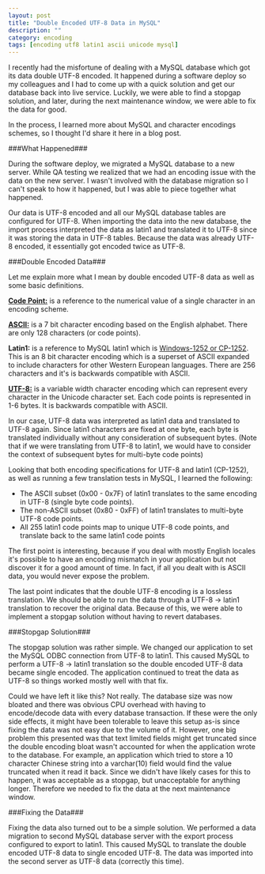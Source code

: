 ```yaml
---
layout: post
title: "Double Encoded UTF-8 Data in MySQL"
description: ""
category: encoding
tags: [encoding utf8 latin1 ascii unicode mysql]
---
```


I recently had the misfortune of dealing with a MySQL database which got its data double UTF-8 encoded. It happened during a software deploy so my colleagues and I had to come up with a quick solution and get our database back into live service. Luckily, we were able to find a stopgap solution, and later, during the next maintenance window, we were able to fix the data for good.

In the process, I learned more about MySQL and character encodings schemes, so I thought I'd share it here in a blog post.


###What Happened###

During the software deploy, we migrated a MySQL database to a new server. While QA testing we realized that we had an encoding issue with the data on the new server. I wasn't involved with the database migration so I can't speak to how it happened, but I was able to piece together what happened.

Our data is UTF-8 encoded and all our MySQL database tables are configured for UTF-8. When importing the data into the new database, the import process interpreted the data as latin1 and translated it to UTF-8 since it was storing the data in UTF-8 tables. Because the data was already UTF-8 encoded, it essentially got encoded twice as UTF-8.


###Double Encoded Data###

Let me explain more what I mean by double encoded UTF-8 data as well as some basic definitions.

__[Code Point:](http://en.wikipedia.org/wiki/Code_point)__ is a reference to the numerical value of a single character in an encoding scheme.

__[ASCII:](http://en.wikipedia.org/wiki/ASCII)__ is a 7 bit character encoding based on the English alphabet. There are only 128 characters (or code points).

__Latin1:__ is a reference to MySQL latin1 which is [Windows-1252 or CP-1252](http://en.wikipedia.org/wiki/Windows-1252). This is an 8 bit character encoding which is a superset of ASCII expanded to include characters for other Western European languages. There are 256 characters and it's is backwards compatible with ASCII.

__[UTF-8:](http://en.wikipedia.org/wiki/UTF-8)__ is a variable width character encoding which can represent every character in the Unicode character set. Each code points is represented in 1-6 bytes. It is backwards compatible with ASCII.

In our case, UTF-8 data was interpreted as latin1 data and translated to UTF-8 again. Since latin1 characters are fixed at one byte, each byte is translated individually without any consideration of subsequent bytes. (Note that if we were translating from UTF-8 to latin1, we would have to consider the context of subsequent bytes for multi-byte code points)

Looking that both encoding specifications for UTF-8 and latin1 (CP-1252), as well as running a few translation tests in MySQL, I learned the following:

+ The ASCII subset (0x00 - 0x7F) of latin1 translates to the same encoding in UTF-8 (single byte code points).
+ The non-ASCII subset (0x80 - 0xFF) of latin1 translates to multi-byte UTF-8 code points.
+ All 255 latin1 code points map to unique UTF-8 code points, and translate back to the same latin1 code points

The first point is interesting, because if you deal with mostly English locales it's possible to have an encoding mismatch in your application but not discover it for a good amount of time. In fact, if all you dealt with is ASCII data, you would never expose the problem.

The last point indicates that the double UTF-8 encoding is a lossless translation. We should be able to run the data through a UTF-8 -> latin1 translation to recover the original data. Because of this, we were able to implement a stopgap solution without having to revert databases.


###Stopgap Solution###

The stopgap solution was rather simple. We changed our application to set the MySQL ODBC connection from UTF-8 to latin1. This caused MySQL to perform a UTF-8 -> latin1 translation so the double encoded UTF-8 data became single encoded. The application continued to treat the data as UTF-8 so things worked mostly well with that fix.

Could we have left it like this? Not really. The database size was now bloated and there was obvious CPU overhead with having to encode/decode data with every database transaction. If these were the only side effects, it might have been tolerable to leave this setup as-is since fixing the data was not easy due to the volume of it. However, one big problem this presented was that text limited fields might get truncated since the double encoding bloat wasn't accounted for when the application wrote to the database. For example, an application which tried to store a 10 character Chinese string into a varchar(10) field would find the value truncated when it read it back. Since we didn't have likely cases for this to happen, it was acceptable as a stopgap, but unacceptable for anything longer. Therefore we needed to fix the data at the next maintenance window. 


###Fixing the Data###

Fixing the data also turned out to be a simple solution. We performed a data migration to second MySQL database server with the export process configured to export to latin1. This caused MySQL to translate the double encoded UTF-8 data to single encoded UTF-8. The data was imported into the second server as UTF-8 data (correctly this time).


